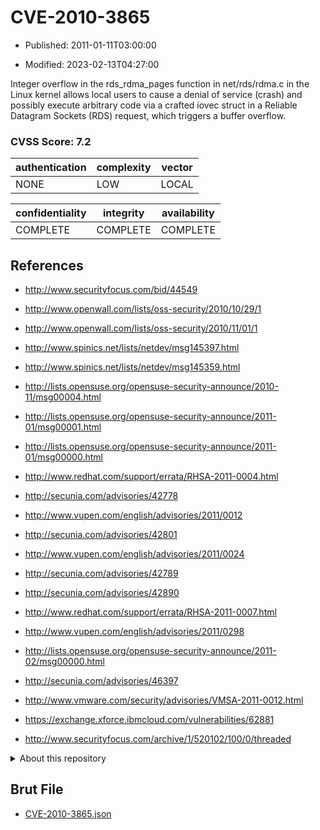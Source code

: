 # CVE-2010-3865

- Published: 2011-01-11T03:00:00

- Modified: 2023-02-13T04:27:00

Integer overflow in the rds_rdma_pages function in net/rds/rdma.c in the Linux kernel allows local users to cause a denial of service (crash) and possibly execute arbitrary code via a crafted iovec struct in a Reliable Datagram Sockets (RDS) request, which triggers a buffer overflow.

### CVSS Score: **7.2**

| authentication | complexity | vector |
| --- | --- | --- |
| NONE | LOW | LOCAL |

| confidentiality | integrity | availability |
| --- | --- | --- |
| COMPLETE | COMPLETE | COMPLETE |

## References

* http://www.securityfocus.com/bid/44549

* http://www.openwall.com/lists/oss-security/2010/10/29/1

* http://www.openwall.com/lists/oss-security/2010/11/01/1

* http://www.spinics.net/lists/netdev/msg145397.html

* http://www.spinics.net/lists/netdev/msg145359.html

* http://lists.opensuse.org/opensuse-security-announce/2010-11/msg00004.html

* http://lists.opensuse.org/opensuse-security-announce/2011-01/msg00001.html

* http://lists.opensuse.org/opensuse-security-announce/2011-01/msg00000.html

* http://www.redhat.com/support/errata/RHSA-2011-0004.html

* http://secunia.com/advisories/42778

* http://www.vupen.com/english/advisories/2011/0012

* http://secunia.com/advisories/42801

* http://www.vupen.com/english/advisories/2011/0024

* http://secunia.com/advisories/42789

* http://secunia.com/advisories/42890

* http://www.redhat.com/support/errata/RHSA-2011-0007.html

* http://www.vupen.com/english/advisories/2011/0298

* http://lists.opensuse.org/opensuse-security-announce/2011-02/msg00000.html

* http://secunia.com/advisories/46397

* http://www.vmware.com/security/advisories/VMSA-2011-0012.html

* https://exchange.xforce.ibmcloud.com/vulnerabilities/62881

* http://www.securityfocus.com/archive/1/520102/100/0/threaded

<details>
<summary>About this repository</summary> 

  This repository is part of the project [Live Hack CVE](https://github.com/Live-Hack-CVE). Main website can be found [www.live-hack.org](https://www.live-hack.org) 
  
  Made by [Sn0wAlice](https://github.com/Sn0wAlice) for the people that care about security and need to have a feed of the latest CVEs. Hope you enjoy it, don't forget to star the repo and follow me on [Twitter](https://twitter.com/Sn0wAlice) and [Github](https://github.com/Sn0wAlice). And that is my [personnal website](https://www.alice-snow.me/)

  - [Home Page](https://github.com/Live-Hack-CVE)
  - [Framework](https://github.com/Live-Hack-CVE/cve-framework)
  - [CVE database](https://github.com/Live-Hack-CVE/full_database)
  - [Changelog](https://github.com/Live-Hack-CVE/Changelog)
</details>

## Brut File

* [CVE-2010-3865.json](https://raw.githubusercontent.com/Live-Hack-CVE/full_database/main/cves/2010/CVE-2010-3865.json)

